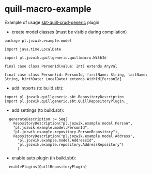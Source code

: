 # quill-macro-example

Example of usage [sbt-quill-crud-generic](https://github.com/ajozwik/sbt-quill-crud-generic) plugin

- create model classes (must be visible during compilation)

```
package pl.jozwik.example.model

import java.time.LocalDate

import pl.jozwik.quillgeneric.quillmacro.WithId

final case class PersonId(value: Int) extends AnyVal

final case class Person(id: PersonId, firstName: String, lastName: String, birthDate: LocalDate) extends WithId[PersonId]
```

- add imports (to build.sbt):
```
import pl.jozwik.quillgeneric.sbt.RepositoryDescription
import pl.jozwik.quillgeneric.sbt.QuillRepositoryPlugin._
```
- add settings (to build.sbt):
```
  generateDescription := Seq(
    RepositoryDescription("pl.jozwik.example.model.Person",
    "pl.jozwik.example.model.PersonId",
    "pl.jozwik.example.repository.PersonRepository"),
    RepositoryDescription("pl.jozwik.example.model.Address",
      "pl.jozwik.example.model.AddressId",
      "pl.jozwik.example.repository.AddressRepository")
      )
```

- enable auto plugin (in build.sbt):

```
  enablePlugins(QuillRepositoryPlugin)
```

